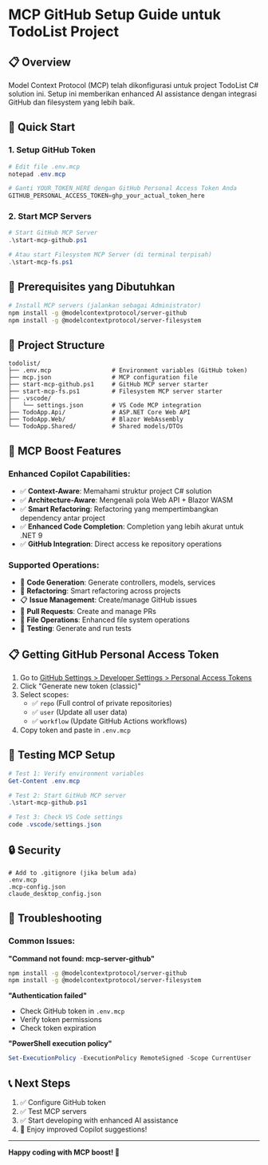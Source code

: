 # MCP GitHub Setup Guide untuk TodoList Project

## 📋 Overview

Model Context Protocol (MCP) telah dikonfigurasi untuk project TodoList C# solution ini. Setup ini memberikan enhanced AI assistance dengan integrasi GitHub dan filesystem yang lebih baik.

## 🚀 Quick Start

### 1. Setup GitHub Token

```powershell
# Edit file .env.mcp
notepad .env.mcp

# Ganti YOUR_TOKEN_HERE dengan GitHub Personal Access Token Anda
GITHUB_PERSONAL_ACCESS_TOKEN=ghp_your_actual_token_here
```

### 2. Start MCP Servers

```powershell
# Start GitHub MCP Server
.\start-mcp-github.ps1

# Atau start Filesystem MCP Server (di terminal terpisah)
.\start-mcp-fs.ps1
```

## 🔧 Prerequisites yang Dibutuhkan

```bash
# Install MCP servers (jalankan sebagai Administrator)
npm install -g @modelcontextprotocol/server-github
npm install -g @modelcontextprotocol/server-filesystem
```

## 📁 Project Structure

```
todolist/
├── .env.mcp                 # Environment variables (GitHub token)
├── mcp.json                 # MCP configuration file
├── start-mcp-github.ps1     # GitHub MCP server starter
├── start-mcp-fs.ps1         # Filesystem MCP server starter
├── .vscode/
│   └── settings.json        # VS Code MCP integration
├── TodoApp.Api/             # ASP.NET Core Web API
├── TodoApp.Web/             # Blazor WebAssembly
└── TodoApp.Shared/          # Shared models/DTOs
```

## 🤖 MCP Boost Features

### Enhanced Copilot Capabilities:

- ✅ **Context-Aware**: Memahami struktur project C# solution
- ✅ **Architecture-Aware**: Mengenali pola Web API + Blazor WASM
- ✅ **Smart Refactoring**: Refactoring yang mempertimbangkan dependency antar project
- ✅ **Enhanced Code Completion**: Completion yang lebih akurat untuk .NET 9
- ✅ **GitHub Integration**: Direct access ke repository operations

### Supported Operations:

- 🔧 **Code Generation**: Generate controllers, models, services
- 🔄 **Refactoring**: Smart refactoring across projects
- 📋 **Issue Management**: Create/manage GitHub issues
- 🔀 **Pull Requests**: Create and manage PRs
- 📁 **File Operations**: Enhanced file system operations
- 🧪 **Testing**: Generate and run tests

## 📋 Getting GitHub Personal Access Token

1. Go to [GitHub Settings > Developer Settings > Personal Access Tokens](https://github.com/settings/tokens)
2. Click "Generate new token (classic)"
3. Select scopes:
   - ✅ `repo` (Full control of private repositories)
   - ✅ `user` (Update all user data)
   - ✅ `workflow` (Update GitHub Actions workflows)
4. Copy token and paste in `.env.mcp`

## 🧪 Testing MCP Setup

```powershell
# Test 1: Verify environment variables
Get-Content .env.mcp

# Test 2: Start GitHub MCP server
.\start-mcp-github.ps1

# Test 3: Check VS Code settings
code .vscode/settings.json
```

## 🔒 Security

```gitignore
# Add to .gitignore (jika belum ada)
.env.mcp
.mcp-config.json
claude_desktop_config.json
```

## 🐛 Troubleshooting

### Common Issues:

**"Command not found: mcp-server-github"**

```bash
npm install -g @modelcontextprotocol/server-github
npm install -g @modelcontextprotocol/server-filesystem
```

**"Authentication failed"**

- Check GitHub token in `.env.mcp`
- Verify token permissions
- Check token expiration

**"PowerShell execution policy"**

```powershell
Set-ExecutionPolicy -ExecutionPolicy RemoteSigned -Scope CurrentUser
```

## 📞 Next Steps

1. ✅ Configure GitHub token
2. ✅ Test MCP servers
3. ✅ Start developing with enhanced AI assistance
4. 🔄 Enjoy improved Copilot suggestions!

---

**Happy coding with MCP boost! 🚀**
